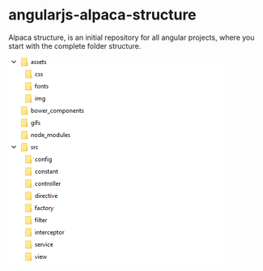 # angularjs-alpaca-structure
Alpaca structure, is an initial repository for all angular projects, where you start with the complete folder structure.

![alt text](https://github.com/jeancatarina/angularjs-alpaca-structure/blob/master/gifs/arvore.png)
